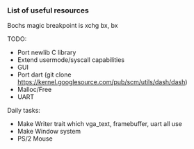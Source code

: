 ### List of useful resources

Bochs magic breakpoint is xchg bx, bx

TODO:
- Port newlib C library
- Extend usermode/syscall capabilities
- GUI 
- Port dart (git clone https://kernel.googlesource.com/pub/scm/utils/dash/dash)
- Malloc/Free
- UART

Daily tasks:
- Make Writer trait which vga_text, framebuffer, uart all use
- Make Window system
- PS/2 Mouse
